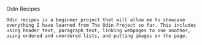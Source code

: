 Odin Recipes

    Odin recipes is a beginner project that will allow me to showcase everything I have learned from The Odin Project so far. This includes using header text, paragraph text, linking webpages to one another, using ordered and unordered lists, and putting images on the page.